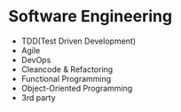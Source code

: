 # Software Engineering

- TDD(Test Driven Development)
- Agile
- DevOps
- Cleancode & Refactoring
- Functional Programming
- Object-Oriented Programming
- 3rd party

